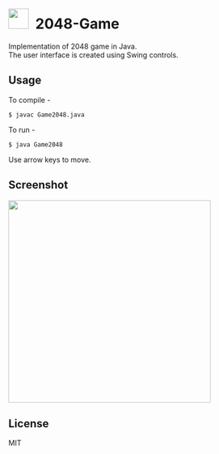 <img src="https://github.com/praharshjain/2048-Game/blob/master/icon.png" width="40">&nbsp;&nbsp;2048-Game
==========
Implementation of 2048 game in Java.  
The user interface is created using Swing controls.
  
Usage
----------------
To compile - 
```
$ javac Game2048.java
```
To run - 
```
$ java Game2048
```    
Use arrow keys to move.
  
Screenshot
----------------  
<img src="https://github.com/praharshjain/2048-Game/blob/master/screenshot.png" width="400">
  
License
----------------
MIT
